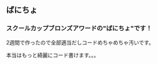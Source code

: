 <h2>ばにちょ</h2>
<h3>スクールカップブロンズアワードの"ばにちょ"です！</h3>
2週間で作ったので全部適当だしコードめちゃめちゃ汚いです。</p>
本当はもっと綺麗にコード書けます。。。
